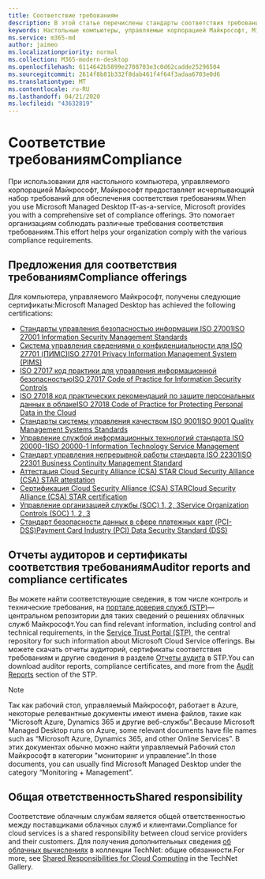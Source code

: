 ```yaml
---
title: Соответствие требованиям
description: В этой статье перечислены стандарты соответствия требованиям, которые относятся к управляемому рабочему столу Майкрософт.
keywords: Настольные компьютеры, управляемые корпорацией Майкрософт, Microsoft 365, служба, документация
ms.service: m365-md
author: jaimeo
ms.localizationpriority: normal
ms.collection: M365-modern-desktop
ms.openlocfilehash: 6114642b5899e2708703e3c0d62cadde25296504
ms.sourcegitcommit: 2614f8b81b332f8dab461f4f64f3adaa6703e0d6
ms.translationtype: MT
ms.contentlocale: ru-RU
ms.lasthandoff: 04/21/2020
ms.locfileid: "43632819"
---
```

# <a name="compliance"></a><span data-ttu-id="c6f4c-104">Соответствие требованиям</span><span class="sxs-lookup"><span data-stu-id="c6f4c-104">Compliance</span></span>

<span data-ttu-id="c6f4c-105">При использовании для настольного компьютера, управляемого корпорацией Майкрософт, Майкрософт предоставляет исчерпывающий набор требований для обеспечения соответствия требованиям.</span><span class="sxs-lookup"><span data-stu-id="c6f4c-105">When you use Microsoft Managed Desktop IT-as-a-service, Microsoft provides you with a comprehensive set of compliance offerings.</span></span> <span data-ttu-id="c6f4c-106">Это помогает организациям соблюдать различные требования соответствия требованиям.</span><span class="sxs-lookup"><span data-stu-id="c6f4c-106">This effort helps your organization comply with the various compliance requirements.</span></span>

## <a name="compliance-offerings"></a><span data-ttu-id="c6f4c-107">Предложения для соответствия требованиям</span><span class="sxs-lookup"><span data-stu-id="c6f4c-107">Compliance offerings</span></span>

<span data-ttu-id="c6f4c-108">Для компьютера, управляемого Майкрософт, получены следующие сертификаты:</span><span class="sxs-lookup"><span data-stu-id="c6f4c-108">Microsoft Managed Desktop has achieved the following certifications:</span></span>

- [<span data-ttu-id="c6f4c-109">Стандарты управления безопасностью информации ISO 27001</span><span class="sxs-lookup"><span data-stu-id="c6f4c-109">ISO 27001 Information Security Management Standards</span></span>](../../compliance/offering-ISO-27001.md)
- [<span data-ttu-id="c6f4c-110">Система управления сведениями о конфиденциальности для ISO 27701 (ПИМС)</span><span class="sxs-lookup"><span data-stu-id="c6f4c-110">ISO 27701 Privacy Information Management System (PIMS)</span></span>](../../compliance/offering-iso-27701.md)
- [<span data-ttu-id="c6f4c-111">ISO 27017 код практики для управления информационной безопасностью</span><span class="sxs-lookup"><span data-stu-id="c6f4c-111">ISO 27017 Code of Practice for Information Security Controls</span></span>](../../compliance/offering-ISO-27017.md)
- [<span data-ttu-id="c6f4c-112">ISO 27018 код практических рекомендаций по защите персональных данных в облаке</span><span class="sxs-lookup"><span data-stu-id="c6f4c-112">ISO 27018 Code of Practice for Protecting Personal Data in the Cloud</span></span>](../../compliance/offering-ISO-27018.md)
- [<span data-ttu-id="c6f4c-113">Стандарты системы управления качеством ISO 9001</span><span class="sxs-lookup"><span data-stu-id="c6f4c-113">ISO 9001 Quality Management Systems Standards</span></span>](../../compliance/offering-ISO-9001.md)
- [<span data-ttu-id="c6f4c-114">Управление службой информационных технологий стандарта ISO 20000-1</span><span class="sxs-lookup"><span data-stu-id="c6f4c-114">ISO 20000-1 Information Technology Service Management</span></span>](../../compliance/offering-ISO-20000-1-2011.md)
- [<span data-ttu-id="c6f4c-115">Стандарт управления непрерывной работы стандарта ISO 22301</span><span class="sxs-lookup"><span data-stu-id="c6f4c-115">ISO 22301 Business Continuity Management Standard</span></span>](../../compliance/offering-ISO-22301.md)
- [<span data-ttu-id="c6f4c-116">Аттестация Cloud Security Alliance (CSA) STAR </span><span class="sxs-lookup"><span data-stu-id="c6f4c-116">Cloud Security Alliance (CSA) STAR attestation</span></span>](../../compliance/offering-CSA-STAR-Attestation.md)
- [<span data-ttu-id="c6f4c-117">Сертификация Cloud Security Alliance (CSA) STAR</span><span class="sxs-lookup"><span data-stu-id="c6f4c-117">Cloud Security Alliance (CSA) STAR certification</span></span>](../../compliance/offering-CSA-Star-Certification.md)
- [<span data-ttu-id="c6f4c-118">Управление организацией службы (SOC) 1, 2, 3</span><span class="sxs-lookup"><span data-stu-id="c6f4c-118">Service Organization Controls (SOC) 1, 2, 3</span></span>](../../compliance/offering-SOC.md)
- [<span data-ttu-id="c6f4c-119">Стандарт безопасности данных в сфере платежных карт (PCI-DSS)</span><span class="sxs-lookup"><span data-stu-id="c6f4c-119">Payment Card Industry (PCI) Data Security Standard (DSS)</span></span>](../../compliance/offering-PCI-DSS.md)

## <a name="auditor-reports-and-compliance-certificates"></a><span data-ttu-id="c6f4c-120">Отчеты аудиторов и сертификаты соответствия требованиям</span><span class="sxs-lookup"><span data-stu-id="c6f4c-120">Auditor reports and compliance certificates</span></span>

<span data-ttu-id="c6f4c-121">Вы можете найти соответствующие сведения, в том числе контроль и технические требования, на [портале доверия служб (STP)](https://servicetrust.microsoft.com/)— центральном репозитории для таких сведений о решениях облачных служб Майкрософт.</span><span class="sxs-lookup"><span data-stu-id="c6f4c-121">You can find relevant information, including control and technical requirements, in the [Service Trust Portal (STP)](https://servicetrust.microsoft.com/), the central repository for such information about Microsoft Cloud Service offerings.</span></span> <span data-ttu-id="c6f4c-122">Вы можете скачать отчеты аудиторий, сертификаты соответствия требованиям и другие сведения в разделе [Отчеты аудита](https://servicetrust.microsoft.com/ViewPage/MSComplianceGuide) в STP.</span><span class="sxs-lookup"><span data-stu-id="c6f4c-122">You can download auditor reports, compliance certificates, and more from the [Audit Reports](https://servicetrust.microsoft.com/ViewPage/MSComplianceGuide) section of the STP.</span></span>

> [!NOTE]
> <span data-ttu-id="c6f4c-123">Так как рабочий стол, управляемый Майкрософт, работает в Azure, некоторые релевантные документы имеют имена файлов, такие как "Microsoft Azure, Dynamics 365 и другие веб-службы".</span><span class="sxs-lookup"><span data-stu-id="c6f4c-123">Because Microsoft Managed Desktop runs on Azure, some relevant documents have file names such as “Microsoft Azure, Dynamics 365, and other Online Services”.</span></span> <span data-ttu-id="c6f4c-124">В этих документах обычно можно найти управляемый Рабочий стол Майкрософт в категории "мониторинг и управление".</span><span class="sxs-lookup"><span data-stu-id="c6f4c-124">In those documents, you can usually find Microsoft Managed Desktop under the category “Monitoring + Management”.</span></span>

## <a name="shared-responsibility"></a><span data-ttu-id="c6f4c-125">Общая ответственность</span><span class="sxs-lookup"><span data-stu-id="c6f4c-125">Shared responsibility</span></span>

<span data-ttu-id="c6f4c-126">Соответствие облачным службам является общей ответственностью между поставщиками облачных служб и клиентами.</span><span class="sxs-lookup"><span data-stu-id="c6f4c-126">Compliance for cloud services is a shared responsibility between cloud service providers and their customers.</span></span> <span data-ttu-id="c6f4c-127">Для получения дополнительных сведения [об облачных вычислениях](https://gallery.technet.microsoft.com/Shared-Responsibilities-81d0ff91) в коллекции TechNet: общие обязанности.</span><span class="sxs-lookup"><span data-stu-id="c6f4c-127">For more, see [Shared Responsibilities for Cloud Computing](https://gallery.technet.microsoft.com/Shared-Responsibilities-81d0ff91) in the TechNet Gallery.</span></span>